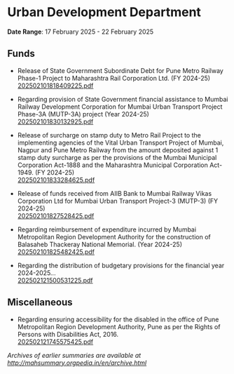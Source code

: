 # Urban Development Department

**Date Range**: 17 February 2025 - 22 February 2025


## Funds
- Release of State Government Subordinate Debt for Pune Metro Railway Phase-1 Project to Maharashtra Rail Corporation Ltd. (FY 2024-25)\
  [202502101818409225.pdf](https://gr.maharashtra.gov.in/Site/Upload/Government%20Resolutions/English/202502101818409225.pdf)

- Regarding provision of State Government financial assistance to Mumbai Railway Development Corporation for Mumbai Urban Transport Project Phase-3A (MUTP-3A) project (Year 2024-25)\
  [202502101830132925.pdf](https://gr.maharashtra.gov.in/Site/Upload/Government%20Resolutions/English/202502101830132925.pdf)

- Release of surcharge on stamp duty to Metro Rail Project to the implementing agencies of the Vital Urban Transport Project of Mumbai, Nagpur and Pune Metro Railway from the amount deposited against 1 stamp duty surcharge as per the provisions of the Mumbai Municipal Corporation Act-1888 and the Maharashtra Municipal Corporation Act-1949. (FY 2024-25)\
  [202502101833284625.pdf](https://gr.maharashtra.gov.in/Site/Upload/Government%20Resolutions/English/202502101833284625.pdf)

- Release of funds received from AIIB Bank to Mumbai Railway Vikas Corporation Ltd for Mumbai Urban Transport Project-3 (MUTP-3) (FY 2024-25)\
  [202502101827528425.pdf](https://gr.maharashtra.gov.in/Site/Upload/Government%20Resolutions/English/202502101827528425.pdf)

- Regarding reimbursement of expenditure incurred by Mumbai Metropolitan Region Development Authority for the construction of Balasaheb Thackeray National Memorial. (Year 2024-25)\
  [202502101825482425.pdf](https://gr.maharashtra.gov.in/Site/Upload/Government%20Resolutions/English/202502101825482425.pdf)

- Regarding the distribution of budgetary provisions for the financial year 2024-2025...\
  [202502121500531225.pdf](https://gr.maharashtra.gov.in/Site/Upload/Government%20Resolutions/English/202502121500531225....pdf)

## Miscellaneous
- Regarding ensuring accessibility for the disabled in the office of Pune Metropolitan Region Development Authority, Pune as per the Rights of Persons with Disabilities Act, 2016.\
  [202502121745575425.pdf](https://gr.maharashtra.gov.in/Site/Upload/Government%20Resolutions/English/202502121745575425.pdf)


*Archives of earlier summaries are available at http://mahsummary.orgpedia.in/en/archive.html*